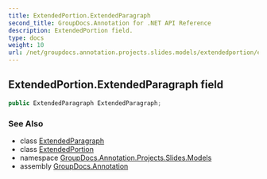 ```yaml
---
title: ExtendedPortion.ExtendedParagraph
second_title: GroupDocs.Annotation for .NET API Reference
description: ExtendedPortion field. 
type: docs
weight: 10
url: /net/groupdocs.annotation.projects.slides.models/extendedportion/extendedparagraph/
---
```

## ExtendedPortion.ExtendedParagraph field

```csharp
public ExtendedParagraph ExtendedParagraph;
```

### See Also

* class [ExtendedParagraph](../../extendedparagraph/)
* class [ExtendedPortion](../)
* namespace [GroupDocs.Annotation.Projects.Slides.Models](../../extendedportion/)
* assembly [GroupDocs.Annotation](../../../)


